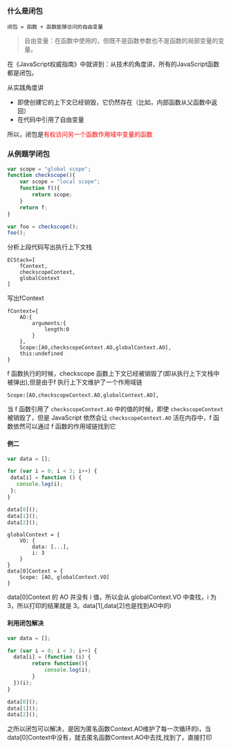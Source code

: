 ### 什么是闭包
`闭包 = 函数 + 函数能够访问的自由变量`

> 自由变量：在函数中使用的，但既不是函数参数也不是函数的局部变量的变量。

在《JavaScript权威指南》中就讲到：从技术的角度讲，所有的JavaScript函数都是闭包。

从实践角度讲
- 即使创建它的上下文已经销毁，它仍然存在（比如，内部函数从父函数中返回）
- 在代码中引用了自由变量

所以，闭包是<font color='red'>有权访问另一个函数作用域中变量的函数</font>

### 从例题学闭包
```js
var scope = "global scope";
function checkscope(){
    var scope = "local scope";
    function f(){
        return scope;
    }
    return f;
}

var foo = checkscope();
foo();
```
分析上段代码写出执行上下文栈
```
ECStack=[
    fContext,
    checkscopeContext,
    globalContext
]
```
写出fContext
```
fContext={
    AO:{
        arguments:{
            length:0
        }
    },
    Scope:[AO,checkscopeContext.AO,globalContext.AO],
    this:undefined
}
```
 f 函数执行的时候，checkscope 函数上下文已经被销毁了(即从执行上下文栈中被弹出),但是由于f 执行上下文维护了一个作用域链
 ```
 Scope:[AO,checkscopeContext.AO,globalContext.AO],
 ```
 当 f 函数引用了 `checkscopeContext.AO` 中的值的时候，即使 `checkscopeContext `被销毁了，但是 JavaScript 依然会让 `checkscopeContext.AO` 活在内存中，f 函数依然可以通过 f 函数的作用域链找到它

 #### 例二
 ```js
var data = [];

for (var i = 0; i < 3; i++) {
  data[i] = function () {
    console.log(i);
  };
}

data[0]();
data[1]();
data[2]();
 ```
```
globalContext = {
    VO: {
        data: [...],
        i: 3
    }
}
data[0]Context = {
    Scope: [AO, globalContext.VO]
}
```
data[0]Context 的 AO 并没有 i 值，所以会从 globalContext.VO 中查找，i 为 3，所以打印的结果就是 3。data[1],data[2]也是找到AO中的i

#### 利用闭包解决
```js
var data = [];

for (var i = 0; i < 3; i++) {
  data[i] = (function (i) {
        return function(){
            console.log(i);
        }
  })(i);
}

data[0]();
data[1]();
data[2]();
```
之所以闭包可以解决，是因为匿名函数Context.AO维护了每一次循环的i，当data[0]Context中没有，就去匿名函数Context.AO中去找,找到了，直接打印

